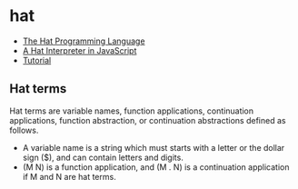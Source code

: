 # hat
- [The Hat Programming Language](https://shima3.github.io/hat/)
- [A Hat Interpreter in JavaScript](https://shima3.github.io/hat/js/)
- [Tutorial](https://shima3.github.io/hat/tutorial/)

## Hat terms

Hat terms are variable names, function applications, continuation applications, function abstraction, or continuation abstractions defined as follows.
- A variable name is a string which must starts with a letter or the dollar sign ($), and can contain letters and digits.
- (M N) is a function application, and (M . N) is a continuation application if M and N are hat terms.


